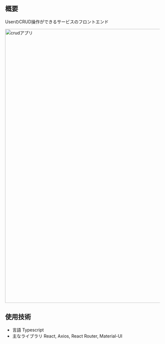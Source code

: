 ## 概要
UserのCRUD操作ができるサービスのフロントエンド

<img width="888" alt="crudアプリ" src="https://user-images.githubusercontent.com/93436192/154492474-8b05e149-42d6-4bc6-adc2-38ba01270378.png">

## 使用技術
* 言語 Typescript
* 主なライブラリ React, Axios, React Router, Material-UI
